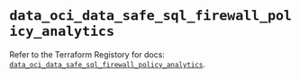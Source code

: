 # `data_oci_data_safe_sql_firewall_policy_analytics`

Refer to the Terraform Registory for docs: [`data_oci_data_safe_sql_firewall_policy_analytics`](https://registry.terraform.io/providers/oracle/oci/6.18.0/docs/data-sources/data_safe_sql_firewall_policy_analytics).
